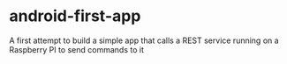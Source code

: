 # android-first-app
A first attempt to build a simple app that calls a REST service running on a Raspberry PI to send commands to it